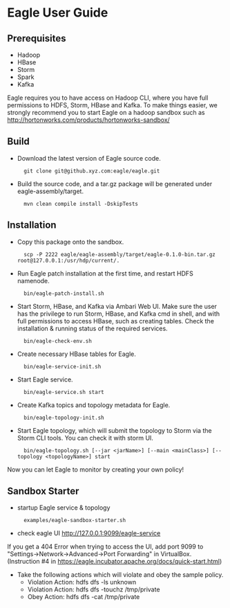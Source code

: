 <!--
{% comment %}
# Licensed to the Apache Software Foundation (ASF) under one or more
# contributor license agreements.  See the NOTICE file distributed with
# this work for additional information regarding copyright ownership.
# The ASF licenses this file to You under the Apache License, Version 2.0
# (the "License"); you may not use this file except in compliance with
# the License.  You may obtain a copy of the License at
#
#    http://www.apache.org/licenses/LICENSE-2.0
#
# Unless required by applicable law or agreed to in writing, software
# distributed under the License is distributed on an "AS IS" BASIS,
# WITHOUT WARRANTIES OR CONDITIONS OF ANY KIND, either express or implied.
# See the License for the specific language governing permissions and
# limitations under the License.
{% endcomment %}
-->

Eagle User Guide
========================

Prerequisites
-------------
* Hadoop
* HBase
* Storm
* Spark
* Kafka

Eagle requires you to have access on Hadoop CLI, where you have full permissions to HDFS, Storm, HBase and Kafka. To make things easier, we strongly recommend you to start Eagle on a hadoop sandbox such as http://hortonworks.com/products/hortonworks-sandbox/


Build
-----

* Download the latest version of Eagle source code.

		git clone git@github.xyz.com:eagle/eagle.git


* Build the source code, and a tar.gz package will be generated under eagle-assembly/target.

		mvn clean compile install -DskipTests

Installation
-----------
* Copy this package onto the sandbox.

		scp -P 2222 eagle/eagle-assembly/target/eagle-0.1.0-bin.tar.gz root@127.0.0.1:/usr/hdp/current/.

* Run Eagle patch installation at the first time, and restart HDFS namenode.

		bin/eagle-patch-install.sh


* Start Storm, HBase, and Kafka via Ambari Web UI. Make sure the user has the privilege to run Storm, HBase, and Kafka cmd in shell, and with full permissions to access HBase, such as creating tables. Check the installation & running status of the required services.

		bin/eagle-check-env.sh


* Create necessary HBase tables for Eagle.

		bin/eagle-service-init.sh


* Start Eagle service.

		bin/eagle-service.sh start
		

* Create Kafka topics and topology metadata for Eagle.

		bin/eagle-topology-init.sh


* Start Eagle topology, which will submit the topology to Storm via the Storm CLI tools. You can check it with storm UI.

		bin/eagle-topology.sh [--jar <jarName>] [--main <mainClass>] [--topology <topologyName>] start


Now you can let Eagle to monitor by creating your own policy!


Sandbox Starter
---------------

* startup Eagle service & topology

		examples/eagle-sandbox-starter.sh
		
* check eagle UI <http://127.0.0.1:9099/eagle-service>

If you get a 404 Error when trying to access the UI, add port 9099 to "Settings->Network->Advanced->Port Forwarding" in VirtualBox.
(Instruction #4 in https://eagle.incubator.apache.org/docs/quick-start.html)

* Take the following actions which will violate and obey the sample policy.
     * Violation Action: hdfs dfs -ls unknown
     * Violation Action: hdfs dfs -touchz /tmp/private
     * Obey Action: hdfs dfs -cat /tmp/private
